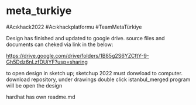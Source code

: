 # meta_turkiye
#Acıkhack2022 #Acıkhackplatformu #TeamMetaTürkiye

Design has finished and updated to google drive. source files and documents can cheked via link in the below:

https://drive.google.com/drive/folders/1B85g2S6YZCftY-9-Gh5Ddz6nLzfDUiYF?usp=sharing

to open design in sketch up; sketchup 2022 must donwload to computer. download repository, under drawings double click istanbul_merged program will be open the design

hardhat has own readme.md
